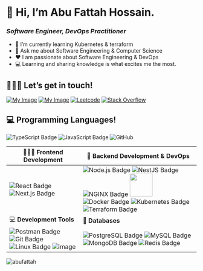 # 👋 Hi, I’m Abu Fattah Hossain.

### _Software Engineer, DevOps Practitioner_

- 🌱 I’m currently learning Kubernetes & terraform
- 💬 Ask me about Software Engineering & Computer Science
- ❤️ I am passionate about Software Engineering & DevOps
- 💻 Learning and sharing knowledge is what excites me the most.

## 🙋🏻‍♂️ Let’s get in touch!

[![My Image](https://camo.githubusercontent.com/8c0692475a5bfc1d9e7361074bdb648e567cae7b5b40ffd32adae31180b0d7b6/68747470733a2f2f696d672e736869656c64732e696f2f62616467652f4c696e6b6564496e2d3030373742353f7374796c653d666f722d7468652d6261646765266c6f676f3d6c696e6b6564696e266c6f676f436f6c6f723d7768697465)](https://www.linkedin.com/in/abufattahnahid/)
[![My Image](https://camo.githubusercontent.com/e5cfad4cbb1e023463333923b069b81749d94e8ff5722f851c7bb01d65bb0e95/68747470733a2f2f696d672e736869656c64732e696f2f62616467652f476d61696c2d4431343833363f7374796c653d666f722d7468652d6261646765266c6f676f3d676d61696c266c6f676f436f6c6f723d7768697465)](mailto:abufattahhossain@gmail.com)
[![Leetcode](https://camo.githubusercontent.com/484c5a914e87576e0ed5771701f361836463092c05c5abf12b291b550ab810ae/68747470733a2f2f696d672e736869656c64732e696f2f62616467652f2d4c656574436f64652d4646413131363f7374796c653d666f722d7468652d6261646765266c6f676f3d4c656574436f6465266c6f676f436f6c6f723d626c61636b)](https://leetcode.com/u/AbuFattah/)
[![Stack Overflow](https://camo.githubusercontent.com/e12a0838c08c3a8a04c2d5909b2a9c2beda8b1538df15eba8f8d0a3d3ec5ffef/68747470733a2f2f696d672e736869656c64732e696f2f62616467652f537461636b5f4f766572666c6f772d4645374131363f7374796c653d666f722d7468652d6261646765266c6f676f3d737461636b2d6f766572666c6f77266c6f676f436f6c6f723d7768697465)](https://stackoverflow.com/users/7286642/abu-fattah)

## 💻 Programming Languages!

![TypeScript Badge](https://img.shields.io/badge/TypeScript-3178C6?logo=typescript&logoColor=fff&style=for-the-badge) ![JavaScript Badge](https://img.shields.io/badge/JavaScript-F7DF1E?logo=javascript&logoColor=000&style=for-the-badge) <img src="https://img.shields.io/badge/Java-ED8B00?style=for-the-badge&logo=openjdk&logoColor=white" alt="GitHub">

| 👨🏻‍💻 **Frontend Development**                                                                                                                                                                                                                                                                                                                                                                                    | 🧩 **Backend Development & DevOps**                                                                                                                                                                                                                                                                                                                                                                                                                                                                                                                                                                                                                                                                                                                                                       |
| -------------------------------------------------------------------------------------------------------------------------------------------------------------------------------------------------------------------------------------------------------------------------------------------------------------------------------------------------------------------------------------------------------------- | ----------------------------------------------------------------------------------------------------------------------------------------------------------------------------------------------------------------------------------------------------------------------------------------------------------------------------------------------------------------------------------------------------------------------------------------------------------------------------------------------------------------------------------------------------------------------------------------------------------------------------------------------------------------------------------------------------------------------------------------------------------------------------------------- |
| ![React Badge](https://img.shields.io/badge/React-61DAFB?logo=react&logoColor=000&style=for-the-badge) ![Next.js Badge](https://img.shields.io/badge/Next.js-000?logo=nextdotjs&logoColor=fff&style=for-the-badge)                                                                                                                                                                                             | ![Node.js Badge](https://img.shields.io/badge/Node.js-5FA04E?logo=nodedotjs&logoColor=fff&style=for-the-badge) ![NestJS Badge](https://img.shields.io/badge/NestJS-E0234E?logo=nestjs&logoColor=fff&style=for-the-badge) ![NGINX Badge](https://img.shields.io/badge/NGINX-009639?logo=nginx&logoColor=fff&style=for-the-badge) <img src="https://github.com/user-attachments/assets/36a8c8bc-28d6-48d8-a3f7-46774945577d" width="60"> ![Docker Badge](https://img.shields.io/badge/Docker-2496ED?logo=docker&logoColor=fff&style=for-the-badge) ![Kubernetes Badge](https://img.shields.io/badge/Kubernetes-326CE5?logo=kubernetes&logoColor=fff&style=for-the-badge) ![Terraform Badge](https://img.shields.io/badge/Terraform-844FBA?logo=terraform&logoColor=fff&style=for-the-badge) |
| 💻 **Development Tools**                                                                                                                                                                                                                                                                                                                                                                                       | 📱 **Databases**                                                                                                                                                                                                                                                                                                                                                                                                                                                                                                                                                                                                                                                                                                                                                                          |
| ![Postman Badge](https://img.shields.io/badge/Postman-FF6C37?logo=postman&logoColor=fff&style=for-the-badge) ![Git Badge](https://img.shields.io/badge/Git-F05032?logo=git&logoColor=fff&style=for-the-badge) ![Linux Badge](https://img.shields.io/badge/Linux-FCC624?logo=linux&logoColor=000&style=for-the-badge) ![image](https://github.com/user-attachments/assets/6e911ea9-6325-4d64-b401-77087882710e) | ![PostgreSQL Badge](https://img.shields.io/badge/PostgreSQL-4169E1?logo=postgresql&logoColor=fff&style=for-the-badge) ![MySQL Badge](https://img.shields.io/badge/MySQL-4479A1?logo=mysql&logoColor=fff&style=for-the-badge) ![MongoDB Badge](https://img.shields.io/badge/MongoDB-47A248?logo=mongodb&logoColor=fff&style=for-the-badge) ![Redis Badge](https://img.shields.io/badge/Redis-FF4438?logo=redis&logoColor=fff&style=for-the-badge)                                                                                                                                                                                                                                                                                                                                          |

<p><img align="left" src="https://github-readme-stats.vercel.app/api/top-langs?username=abufattah&show_icons=true&locale=en&layout=compact" alt="abufattah" /></p>

<!---
AbuFattah/AbuFattah is a ✨ special ✨ repository because its `README.md` (this file) appears on your GitHub profile.
You can click the Preview link to take a look at your changes.
--->
